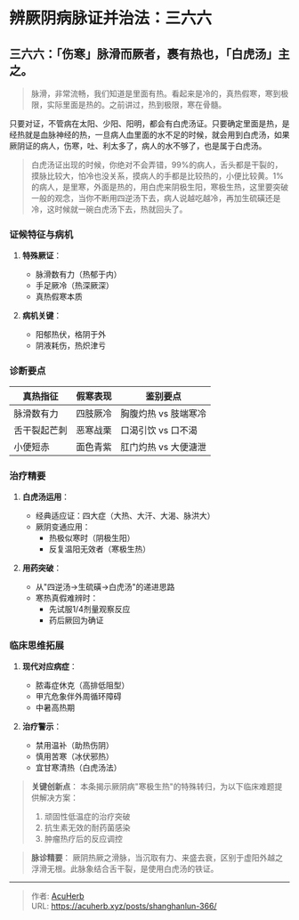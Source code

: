 # 辨厥阴病脉证并治法：三六六


## 三六六：「伤寒」脉滑而厥者，裹有热也，「白虎汤」主之。

<!--more-->

> 脉滑，非常流畅，我们知道是里面有热。看起来是冷的，真热假寒，寒到极限，实际里面是热的。之前讲过，热到极限，寒在骨髓。

只要对证，不管病在太阳、少阳、阳明，都会有白虎汤证。只要确定里面是热，是经热就是血脉神经的热，一旦病人血里面的水不足的时候，就会用到白虎汤，如果厥阴证的病人，伤寒，吐、利太多了，病人的水不够了，也是属于白虎汤。

> 白虎汤证出现的时候，你绝对不会弄错，99%的病人，舌头都是干裂的，摸脉比较大，怕冷也没关系，摸病人的手都是比较热的，小便比较黄。1%的病人，是里寒，外面是热的，用白虎来阴极生阳，寒极生热，这里要突破一般的观念，当你不断用四逆汤下去，病人说越吃越冷，再加生硫磺还是冷，这时候就一碗白虎汤下去，热就回头了。

### 证候特征与病机
1. **特殊厥证**：
   - 脉滑数有力（热郁于内）
   - 手足厥冷（热深厥深）
   - 真热假寒本质

2. **病机关键**：
   - 阳郁热伏，格阴于外
   - 阴液耗伤，热炽津亏

### 诊断要点
| 真热指征       | 假寒表现       | 鉴别要点               |
|----------------|----------------|------------------------|
| 脉滑数有力     | 四肢厥冷       | 胸腹灼热 vs 肢端寒冷   |
| 舌干裂起芒刺   | 恶寒战栗       | 口渴引饮 vs 口不渴     |
| 小便短赤       | 面色青紫       | 肛门灼热 vs 大便溏泄   |

### 治疗精要
1. **白虎汤运用**：
   - 经典适应证：四大症（大热、大汗、大渴、脉洪大）
   - 厥阴变通应用：
     * 热极似寒时（阴极生阳）
     * 反复温阳无效者（寒极生热）

2. **用药突破**：
   - 从"四逆汤→生硫磺→白虎汤"的递进思路
   - 寒热真假难辨时：
     * 先试服1/4剂量观察反应
     * 药后厥回为确证

### 临床思维拓展
1. **现代对应病症**：
   - 脓毒症休克（高排低阻型）
   - 甲亢危象伴外周循环障碍
   - 中暑高热期

2. **治疗警示**：
   - 禁用温补（助热伤阴）
   - 慎用苦寒（冰伏邪热）
   - 宜甘寒清热（白虎汤法）

> **关键创新点**：
> 本条揭示厥阴病"寒极生热"的特殊转归，为以下临床难题提供解决方案：
> 1. 顽固性低温症的治疗突破
> 2. 抗生素无效的耐药菌感染
> 3. 肿瘤热疗后的反应调控

> **脉诊精要**：
> 厥阴热厥之滑脉，当沉取有力、来盛去衰，区别于虚阳外越之浮滑无根。此脉象结合舌干裂，是使用白虎汤的铁证。

---

> 作者: [AcuHerb](https://acuherb.xyz)  
> URL: https://acuherb.xyz/posts/shanghanlun-366/  

